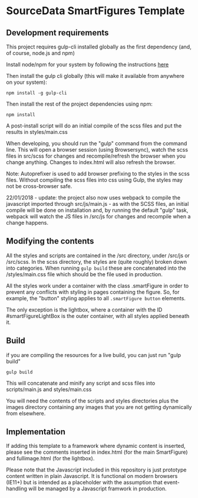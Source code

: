 # SourceData SmartFigures Template

## Development requirements

This project requires gulp-cli installed globally as the first dependency (and, of course, node.js and npm)

Install node/npm for your system by following the instructions [here](https://nodejs.org/en/)

Then install the gulp cli globally (this will make it available from anywhere on your system):

```
npm install -g gulp-cli
```

Then install the rest of the project dependencies using npm:

```
npm install
```

A post-install script will do an initial compile of the scss files and put the results in styles/main.css

When developing, you should run the "gulp" command from the command line. This will open a browser session (using Browsersync), watch the scss files in src/scss for changes and recompile/refresh the browser when you change anything. Changes to index.html will also refresh the browser.

Note: Autoprefixer is used to add browser prefixing to the styles in the scss files. Without compiling the scss files into css using Gulp, the styles may not be cross-browser safe.

22/01/2018 - update: the project also now uses webpack to compile the javascript imported through src/js/main.js - as with the SCSS files, an initial compile will be done on installation and, by running the default "gulp" task, webpack will watch the JS files in /src/js for changes and recompile when a change happens.

## Modifying the contents

All the styles and scripts are contained in the /src directory, under /src/js or /src/scss. In the scss directory, the styles are (quite roughly) broken down into categories. When running `gulp build` these are concatenated into the /styles/main.css file which should be the file used in production.

All the styles work under a container with the class .smartFigure in order to prevent any conflicts with styling in pages containing the figure. So, for example, the "button" styling applies to all `.smartFigure button` elements.

The only exception is the lightbox, where a container with the ID #smartFigureLightBox is the outer container, with all styles applied beneath it.

## Build

if you are compiling the resources for a live build, you can just run "gulp build"

```
gulp build
```

This will concatenate and minify any script and scss files into scripts/main.js and styles/main.css

You will need the contents of the scripts and styles directories plus the images directory containing any images that you are not getting dynamically from elsewhere.

## Implementation

If adding this template to a framework where dynamic content is inserted, please see the comments inserted in index.html (for the main SmartFigure) and fullimage.html (for the lightbox).

Please note that the Javascript included in this repository is just prototype content written in plain Javascript. It is functional on modern browsers (IE11+) but is intended as a placeholder with the assumption that event-handling will be managed by a Javascript framwork in production. 
